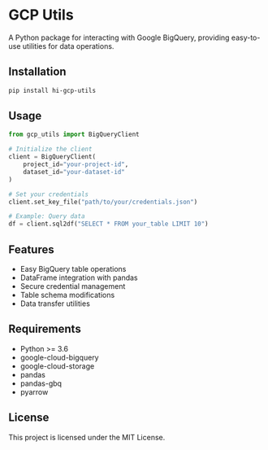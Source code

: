 # GCP Utils

A Python package for interacting with Google BigQuery, providing easy-to-use utilities for data operations.

## Installation

```bash
pip install hi-gcp-utils
```

## Usage

```python
from gcp_utils import BigQueryClient

# Initialize the client
client = BigQueryClient(
    project_id="your-project-id",
    dataset_id="your-dataset-id"
)

# Set your credentials
client.set_key_file("path/to/your/credentials.json")

# Example: Query data
df = client.sql2df("SELECT * FROM your_table LIMIT 10")
```

## Features

- Easy BigQuery table operations
- DataFrame integration with pandas
- Secure credential management
- Table schema modifications
- Data transfer utilities

## Requirements

- Python >= 3.6
- google-cloud-bigquery
- google-cloud-storage
- pandas
- pandas-gbq
- pyarrow

## License

This project is licensed under the MIT License.

